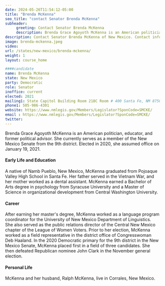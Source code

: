 ```yaml
---
date: 2024-05-26T11:54:12-05:00
title: "Brenda McKenna"
seo_title: "contact Senator Brenda McKenna"
subheader:
     greeting: Contact Senator Brenda McKenna
     description: Brenda Grace Agoyoth McKenna is an American politician, educator, and former political advisor. She currently serves as a member of the New Mexico Senate from the 9th district. Elected in 2020, she assumed office on January 19, 2021.
description: Contact Senator Brenda McKenna of New Mexico. Contact information for Brenda McKenna includes email address, phone number, and mailing address.
image: brenda-mckenna.jpeg
video:
url: /states/new-mexico/brenda-mckenna/
weight: 1
layout: course_home

####candidate
name: Brenda McKenna
state: New Mexico
party: Democratic
role: Senator
inoffice: current
elected: 2021
mailing1: State Capitol Building Room 218C Room # 400 Santa Fe, NM 87501
phone1: 505-986-4301
website: https://www.nmlegis.gov/Members/Legislator?SponCode=SMCKE/
email : https://www.nmlegis.gov/Members/Legislator?SponCode=SMCKE/
twitter: 
---
```

Brenda Grace Agoyoth McKenna is an American politician, educator, and former political advisor. She currently serves as a member of the New Mexico Senate from the 9th district. Elected in 2020, she assumed office on January 19, 2021.

#### Early Life and Education
A native of Namb Pueblo, New Mexico, McKenna graduated from Pojoaque Valley High School in Santa Fe. Her father served in the Vietnam War, and her mother worked as a dental assistant. McKenna earned a Bachelor of Arts degree in psychology from Syracuse University and a Master of Science in organizational development from Central Washington University.

#### Career
After earning her master's degree, McKenna worked as a language program coordinator for the University of New Mexico Department of Linguistics. She also served as the public relations director of the Central New Mexico chapter of the League of Women Voters. Prior to her election, McKenna worked as a field representative in the district office of Congresswoman Deb Haaland. In the 2020 Democratic primary for the 9th district in the New Mexico Senate, McKenna placed first in a field of three candidates. She then defeated Republican nominee John Clark in the November general election. 

#### Personal Life
McKenna and her husband, Ralph McKenna, live in Corrales, New Mexico.


